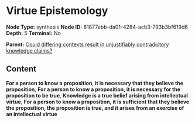 # Virtue Epistemology

**Node Type:** synthesis
**Node ID:** 81877ebb-da01-4284-acb3-793b3bf619d6
**Depth:** 5
**Terminal:** No

**Parent:** [Could differing contexts result in unjustifiably contradictory knowledge claims?](could-differing-contexts-result-in-unjustifiably-contradictory-knowledge-claims-antithesis-4058bdc9-4232-455e-9976-df10c3c0d0ee.md)

## Content

**For a person to know a proposition, it is necessary that they believe the proposition**, **For a person to know a proposition, it is necessary for the proposition to be true**, **Knowledge is a true belief arising from intellectual virtue**, **For a person to know a proposition, it is sufficient that they believe the proposition, the proposition is true, and it arises from an exercise of an intellectual virtue**

